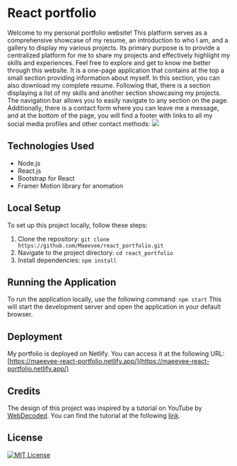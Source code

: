 # React portfolio
Welcome to my personal portfolio website! This platform serves as a comprehensive showcase of my resume, an introduction to who I am, and a gallery to display my various projects. Its primary purpose is to provide a centralized platform for me to share my projects and effectively highlight my skills and experiences. Feel free to explore and get to know me better through this website. 
It is a one-page application that contains at the top a small section providing information about myself. In this section, you can also download my complete resume. Following that, there is a section displaying a list of my skills and another section showcasing my projects. The navigation bar allows you to easily navigate to any section on the page. Additionally, there is a contact form where you can leave me a message, and at the bottom of the page, you will find a footer with links to all my social media profiles and other contact methods:
![](/src/assets/Portfolio.gif)

## Technologies Used
- Node.js
- React.js
- Bootstrap for React
- Framer Motion library for anomation

## Local Setup
To set up this project locally, follow these steps:

1. Clone the repository: `git clone https://github.com/Maeevee/react_portfolio.git`
2. Navigate to the project directory: `cd react_portfolio`
3. Install dependencies: `npm install`

## Running the Application
To run the application locally, use the following command: `npm start`
This will start the development server and open the application in your default browser.

## Deployment
My portfolio is deployed on Netlify. You can access it at the following URL: [https://maeevee-react-portfolio.netlify.app/](https://maeevee-react-portfolio.netlify.app/)

## Credits
The design of this project was inspired by a tutorial on YouTube by [WebDecoded](https://www.youtube.com/@webdecoded). You can find the tutorial at the following [link](https://www.youtube.com/watch?v=hYv6BM2fWd8&list=PLd0qRSEDFQI7DgB5BKHQrryFlR02n1bK-).

## License
[![MIT License](https://img.shields.io/badge/License-MIT-green.svg)](https://choosealicense.com/licenses/mit/)


